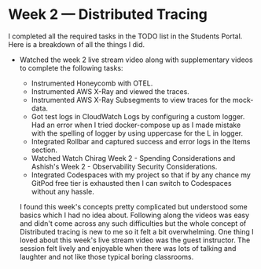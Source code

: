 # Week 2 — Distributed Tracing

I completed all the required tasks in the TODO list in the Students Portal. Here is a breakdown of all the things I did.

- Watched the week 2 live stream video along with supplementary videos to complete the following tasks:
    - Instrumented Honeycomb with OTEL.
    - Instrumented AWS X-Ray and viewed the traces.
    - Instrumented AWS X-Ray Subsegments to view traces for the mock-data.
    - Got test logs in CloudWatch Logs by configuring a custom logger. Had an error when I tried docker-compose up as I made mistake with the spelling of logger by using uppercase for the L in logger.
    - Integrated Rollbar and captured success and error logs in the Items section.
    - Watched Watch Chirag Week 2 - Spending Considerations and Ashish's Week 2 - Observability Security Considerations.
    - Integrated Codespaces with my project so that if by any chance my GitPod free tier is exhausted then I can switch to Codespaces without any hassle.

    I found this week's concepts pretty complicated but understood some basics which I had no idea about. Following along the videos was easy and didn't come across any such difficulties but the whole concept of Distributed tracing is new to me so it felt a bit overwhelming. One thing I loved about this week's live stream video was the guest instructor. The session felt lively and enjoyable when there was lots of talking and laughter and not like those typical boring classrooms. 